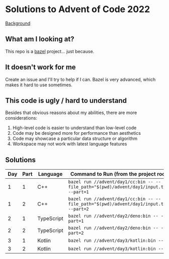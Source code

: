 # Solutions to Advent of Code 2022

[Background](https://adventofcode.com/2022)

## What am I looking at?

This repo is a [bazel](https://bazel.build/) project... just because.

## It doesn't work for me

Create an issue and I'll try to help if I can. Bazel is very advanced, which makes it hard to use sometimes.

## This code is ugly / hard to understand

Besides that obvious reasons about my abilities, there are more considerations:

1. High-level code is easier to understand than low-level code  
2. Code may be designed more for performance than aesthetics  
3. Code may showcase a particular data structure or algorithm  
4. Workspace may not work with latest language features  

## Solutions

| Day | Part | Language   | Command to Run (from the project root)                                                  |
| --- | ---- | ---------- | --------------------------------------------------------------------------------------- |
| 1   | 1    | C++        | `bazel run //advent/day1/cc:bin -- --file_path="$(pwd)/advent/day1/input.txt" --part=1` |
| 1   | 2    | C++        | `bazel run //advent/day1/cc:bin -- --file_path="$(pwd)/advent/day1/input.txt" --part=2` |
| 2   | 1    | TypeScript | `bazel run //advent/day2/deno:bin -- --part=1`                                          |
| 2   | 2    | TypeScript | `bazel run //advent/day2/deno:bin -- --part=2`                                          |
| 3   | 1    | Kotlin     | `bazel run //advent/day3/kotlin:bin -- 1`                                               |
| 3   | 2    | Kotlin     | `bazel run //advent/day3/kotlin:bin -- 2`                                               |
